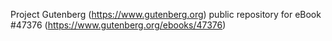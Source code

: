 Project Gutenberg (https://www.gutenberg.org) public repository for eBook #47376 (https://www.gutenberg.org/ebooks/47376)
